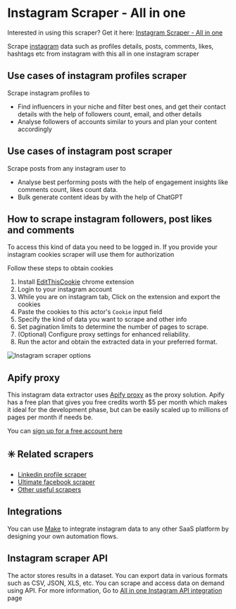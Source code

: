 # Instagram Scraper - All in one
Interested in using this scraper? Get it here: [Instagram Scraper - All in one](https://apify.com/curious_coder/instagram-scraper?fpr=ve081&fp_sid=github_instagram-scraper)

Scrape [instagram](https://instagram.com) data such as profiles details, posts, comments, likes, hashtags etc from instagram with this all in one instagram scraper

## Use cases of instagram profiles scraper
Scrape instagram profiles to 
- Find influencers in your niche and filter best ones, and get their contact details with the help of followers count, email, and other details
- Analyse followers of accounts similar to yours and plan your content accordingly

## Use cases of instagram post scraper
Scrape posts from any instagram user to 
- Analyse best performing posts with the help of engagement insights like comments count, likes count data.
- Bulk generate content ideas by with the help of ChatGPT


## How to scrape instagram followers, post likes and comments
To access this kind of data you need to be logged in. If you provide your instagram cookies scraper will use them for authorization 

Follow these steps to obtain cookies

1. Install [EditThisCookie](https://chrome.google.com/webstore/detail/editthiscookie/fngmhnnpilhplaeedifhccceomclgfbg) chrome extension 
2. Login to your instagram account
3. While you are on instagram tab, Click on the extension and export the cookies 
4. Paste the cookies to this actor's `Cookie` input field
5. Specify the kind of data you want to scrape and other info
6. Set pagination limits to determine the number of pages to scrape.
7. (Optional) Configure proxy settings for enhanced reliability.
8. Run the actor and obtain the extracted data in your preferred format.

![Instagram scraper options](https://ik.imagekit.io/webscraper/Screenshot%202024-01-10%20at%205.49.05%20PM.png?updatedAt=1704889168044)

## Apify proxy

This instagram data extractor uses [Apify proxy](https://apify.com/proxy?fpr=ve081) as the proxy solution. Apify has a free plan that gives you free credits worth $5 per month which makes it ideal for the development phase, but can be easily scaled up to millions of pages per month if needs be.

You can [sign up for a free account here](https://apify.com/pricing?fpr=ve081)

## ✳️ Related scrapers
- [Linkedin profile scraper](https://apify.com/curious_coder/linkedin-profile-scraper?fpr=ve081&fp_sid=github_instagram-scraper)
- [Ultimate facebook scraper](https://apify.com/curious_coder/ultimate-facebook-scraper?fpr=ve081&fp_sid=github_instagram-scraper)
- [Other useful scrapers](https://apify.com/curious_coder?fpr=ve081&fp_sid=github_instagram-scraper)


## Integrations
You can use [Make](https://www.make.com/en/register?pc=growthhack) to integrate instagram data to any other SaaS platform by designing your own automation flows.

## Instagram scraper API

The actor stores results in a dataset. You can export data in various formats such as CSV, JSON, XLS, etc. 
You can scrape and access data on demand using API. For more information, Go to [All in one Instagram API integration](https://apify.com/curious_coder/instagram-scraper/api/endpoints?fpr=ve081) page
